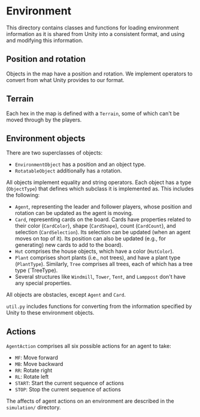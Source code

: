 # Environment

This directory contains classes and functions for loading
environment information as it is shared from Unity into a
consistent format, and using and modifying this information.

## Position and rotation

Objects in the map have a position and rotation. We implement
operators to convert from what Unity provides to our format.

## Terrain

Each hex in the map is defined with a `Terrain`, some of which
can't be moved through by the players.

## Environment objects

There are two superclasses of objects:

* `EnvironmentObject` has a position and an object type.
* `RotatableObject` additionally has a rotation.

All objects implement equality and string operators.
Each object has a type (`ObjectType`) that defines which
subclass it is implemented as. This includes the following:

* `Agent`, representing the leader and follower players,
whose position and rotation can be updated as the agent is moving.
* `Card`, representing cards on the board. Cards have 
properties related to their color (`CardColor`), shape
(`CardShape`), count (`CardCount`), and selection (`CardSelection`).
Its selection can be updated (when an agent moves on top
of it). Its position can also be updated (e.g., for generating)
new cards to add to the board).
* `Hut` comprises the house objects, which have a color (`HutColor`).
* `Plant` comprises short plants (i.e., not trees), and have a
plant type (`PlantType`). Similarly, `Tree` comprises all trees, 
each of which has a tree type (`TreeType).
* Several structures like `Windmill`, `Tower`, `Tent`, and `Lamppost`
don't have any special properties.

All objects are obstacles, except `Agent` and `Card`.

`util.py` includes functions for converting from the information
specified by Unity to these environment objects.

## Actions

`AgentAction` comprises all six possible actions for an
agent to take:

* `MF`: Move forward
* `MB`: Move backward
* `RR`: Rotate right
* `RL`: Rotate left
* `START`: Start the current sequence of actions
* `STOP`: Stop the current sequence of actions

The affects of agent actions on an environment are described
in the `simulation/` directory.